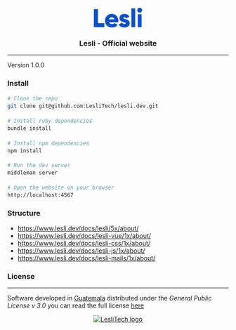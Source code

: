 <p align="center">
    <img width="110" alt="Lesli logo" src="./source/images/brand/lesli-name.svg" />
</p>

<h3 align="center">Lesli - Official website</h3>

<hr/>

Version 1.0.0


### Install

```bash
# Clone the repo
git clone git@github.com:LesliTech/lesli.dev.git

# Install ruby dependencies
bundle install

# Install npm dependencies
npm install

# Run the dev server
middleman server

# Open the website on your browser
http://localhost:4567

```


### Structure

- https://www.lesli.dev/docs/lesli/5x/about/ 
- https://www.lesli.dev/docs/lesli-vue/1x/about/ 
- https://www.lesli.dev/docs/lesli-css/1x/about/ 
- https://www.lesli.dev/docs/lesli-js/1x/about/ 
- https://www.lesli.dev/docs/lesli-mails/1x/about/ 



### License  
------
Software developed in [Guatemala](http://visitguatemala.com/) distributed under the *General Public License v 3.0* you can read the full license [here](http://www.gnu.org/licenses/gpl-3.0.html)

<p align="center">
	<a href="https://www.lesli.tech" target="_blank">
		<img alt="LesliTech logo" width="150" src="https://cdn.lesli.tech/leslitech/brand/leslitech-logo.svg" />
	</a>
</p>
